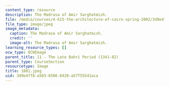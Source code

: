 ```yaml
---
content_type: resource
description: The Madrasa of Amir Sarghatmish.
file: /media/courses/4-615-the-architecture-of-cairo-spring-2002/3d9e47f8a50385068420a57f55541aca_1081.jpeg
file_type: image/jpeg
image_metadata:
  caption: The Madrasa of Amir Sarghatmish.
  credit: ''
  image-alt: The Madrasa of Amir Sarghatmish.
learning_resource_types: []
ocw_type: OCWImage
parent_title: 11 - The Late Bahri Period (1341-82)
parent_type: CourseSection
resourcetype: Image
title: 1081.jpeg
uid: 3d9e47f8-a503-8506-8420-a57f55541aca
---
```

